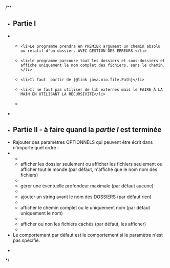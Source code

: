 /**
* <h2> Partie I</h2>
* <ul>
*     <li>Le programme prendra en PREMIER argument un chemin absolu ou relatif d'un dossier. AVEC GESTION DES ERREURS.</li>
*     <li>le programme parcoure tout les dossiers et sous-dossiers et affiche uniquement le nom complet des fichiers, sans le chemin.</li>
*     <li>Il faut  partir de {@link java.nio.file.Path}</li>
*     <li>Il ne faut pas utiliser de lib externes mais le FAIRE À LA MAIN EN UTILISANT LA RÉCURSIVITÉ</li>
* </ul>
* </p>
* <h2> Partie II - à faire quand la <i>partie I</i> est terminée</h2>
* Rajouter des paramètres OPTIONNELS qui peuvent être écrit dans n'importe quel ordre  :
* <ul>
*    <li>afficher les dossier seulement ou afficher les fichiers seulement ou afficher tout le monde (par défaut, n'affiché que le nom nom des fichiers)</li>
*    <li>gérer une éventuelle profondeur maximale (par défaut aucune)</li>
*    <li>ajouter un string avant le nom des DOSSIERS (par défaut rien)</li>
*    <li>afficher le chemin complet ou le uniquement nom (par défaut uniquement le nom)</li>
*    <li>afficher ou non les fichiers cachés (par défaut, les afficher)</li>
* </ul>
* Le comportement par défaut est le comportement si le paramètre n'est pas spécifié.
* </p>
*/